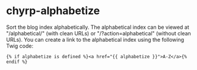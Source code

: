 chyrp-alphabetize
=================

Sort the blog index alphabetically. The alphabetical index can be viewed at "/alphabetical/" (with clean URLs) or "/?action=alphabetical" (without clean URLs). You can create a link to the alphabetical index using the following Twig code:

    {% if alphabetize is defined %}<a href="{{ alphabetize }}">A-Z</a>{% endif %}

